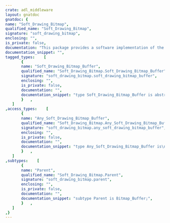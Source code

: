 ```yaml
---
crate: adl_middleware
layout: gnatdoc
gnatdoc: {
name: "Soft_Drawing_Bitmap",
qualified_name: "Soft_Drawing_Bitmap",
signature: "soft_drawing_bitmap",
enclosing: "",
is_private: false,
documentation: "This package provides a software implementation of the HAL.Bitmap drawing\nprimitives.",
documentation_snippet: "",
tagged_types:    [
       {
       name: "Soft_Drawing_Bitmap_Buffer",
       qualified_name: "Soft_Drawing_Bitmap.Soft_Drawing_Bitmap_Buffer",
       signature: "soft_drawing_bitmap.soft_drawing_bitmap_buffer",
       enclosing: "",
       is_private: false,
       documentation: "",
       documentation_snippet: "type Soft_Drawing_Bitmap_Buffer is abstract new Parent with null record;",
       }   ,
   ]
,access_types:    [
       {
       name: "Any_Soft_Drawing_Bitmap_Buffer",
       qualified_name: "Soft_Drawing_Bitmap.Any_Soft_Drawing_Bitmap_Buffer",
       signature: "soft_drawing_bitmap.any_soft_drawing_bitmap_buffer",
       enclosing: "",
       is_private: false,
       documentation: "",
       documentation_snippet: "type Any_Soft_Drawing_Bitmap_Buffer is\n  access all Soft_Drawing_Bitmap_Buffer'Class;",
       }   ,
   ]
,subtypes:    [
       {
       name: "Parent",
       qualified_name: "Soft_Drawing_Bitmap.Parent",
       signature: "soft_drawing_bitmap.parent",
       enclosing: "",
       is_private: false,
       documentation: "",
       documentation_snippet: "subtype Parent is Bitmap_Buffer;",
       }   ,
   ]
,}
---
```

